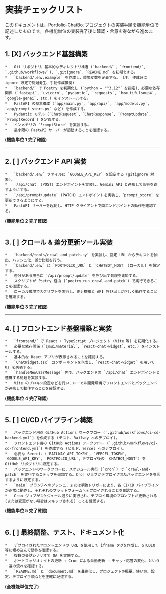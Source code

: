 # 実装チェックリスト

このドキュメントは、Portfolio-ChatBot プロジェクトの実装手順を機能単位で記述したものです。
各機能単位の実装完了後に確認・合意を得ながら進めます。

## 1. [X] バックエンド基盤構築
    *   Git リポジトリ、基本的なディレクトリ構造 (`backend/`, `frontend/`, `.github/workflows/`)、`.gitignore`、`README.md` を初期化する。
    *   `backend/.env.example` を作成し、環境変数を定義する。 (注: 作成時に ignore 設定で問題発生、手動作成推奨)
    *   `backend/` で Poetry を初期化し (`python = "^3.12"` を指定)、必要な依存関係 (`fastapi`, `uvicorn`, `pydantic`, `requests`, `beautifulsoup4`, `google-genai`, etc.) をインストールする。
    *   FastAPI の基本構成 (`app/main.py`, `app/api/`, `app/models.py`, `app/prompt_store.py` など) を作成する。
    *   Pydantic モデル (`ChatRequest`, `ChatResponse`, `PromptUpdate`, `PromptRecord`) を定義する。
    *   インメモリの `PromptStore` を実装する。
    *   最小限の FastAPI サーバーが起動することを確認する。

**(機能単位 1 完了確認)**

---

## 2. [ ] バックエンド API 実装
    *   `backend/.env` ファイルに `GOOGLE_API_KEY` を設定する (gitignore 対象)。
    *   `/api/chat` (POST) エンドポイントを実装し、Gemini API と連携して応答を返すようにする。
    *   `/api/prompt/update` (PATCH) エンドポイントを実装し、`prompt_store` を更新できるようにする。
    *   FastAPI サーバーを起動し、HTTP クライアントで両エンドポイントの動作を確認する。

**(機能単位 2 完了確認)**

---

## 3. [ ] クロール & 差分更新ツール実装
    *   `backend/tools/crawl_and_patch.py` を実装し、指定 URL からテキストを抽出、ハッシュ化、差分比較を行う。
    *   `backend/.env` に `PORTFOLIO_URL` と `CHATBOT_HOST` (ローカル) を設定する。
    *   差分がある場合に `/api/prompt/update` を呼び出す処理を追加する。
    *   スクリプトが Poetry 経由 (`poetry run crawl-and-patch`) で実行できることを確認する。
    *   ローカル環境でスクリプトを実行し、差分検知と API 呼び出しが正しく動作することを確認する。

**(機能単位 3 完了確認)**

---

## 4. [ ] フロントエンド基盤構築と実装
    *   `frontend/` で React + TypeScript プロジェクト (Vite 等) を初期化する。
    *   必要な依存関係 (`@mui/material`, `react-chat-widget`, etc.) をインストールする。
    *   基本的な React アプリが表示されることを確認する。
    *   `ChatWidget.tsx` コンポーネントを作成し、`react-chat-widget` を用いて UI を実装する。
    *   `handleNewUserMessage` 内で、バックエンドの `/api/chat` エンドポイントと連携する処理を実装する。
    *   Vite のプロキシ設定などを行い、ローカル開発環境でフロントエンドとバックエンドが連携して動作することを確認する。

**(機能単位 4 完了確認)**

---

## 5. [ ] CI/CD パイプライン構築
    *   バックエンド用の GitHub Actions ワークフロー (`.github/workflows/ci-cd-backend.yml`) を作成する (テスト、Railway へのデプロイ)。
    *   フロントエンド用の GitHub Actions ワークフロー (`.github/workflows/ci-cd-frontend.yml`) を作成する (ビルド、Vercel へのデプロイ)。
    *   必要な Secrets (`RAILWAY_API_TOKEN`, `VERCEL_TOKEN`, `GOOGLE_API_KEY`, `PORTFOLIO_URL`, デプロイ後の `CHATBOT_HOST`) を GitHub リポジトリに設定する。
    *   バックエンドのワークフローに、スケジュール実行 (`cron`) で `crawl-and-patch` を実行するステップを追加する。Cron ジョブがデプロイされたバックエンドを参照するように設定する。
    *   `main` ブランチへのプッシュ、または手動トリガーにより、各 CI/CD パイプラインが正常に動作し、それぞれのプラットフォームへデプロイされることを確認する。
    *   Cron ジョブがスケジュール通りに実行され、デプロイ環境のプロンプトが更新される (または変更がない場合はスキップされる) ことを確認する。

**(機能単位 5 完了確認)**

---

## 6. [ ] 最終調整、テスト、ドキュメント化
    *   デプロイされたフロントエンドの URL を使用して iframe タグを作成し、STUDIO 等に埋め込んで動作を確認する。
    *   複数の会話シナリオで QA を実施する。
    *   ポートフォリオサイトの更新 → Cron による自動更新 → チャット応答の変化、という一連の流れを確認する。
    *   `README.md` と `document.md` を最終化し、プロジェクトの概要、使い方、設定、デプロイ手順などを正確に記述する。

**(全機能単位完了)** 